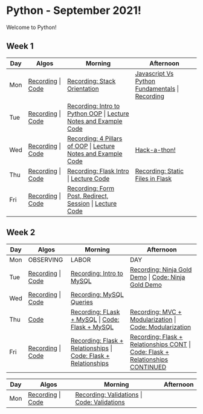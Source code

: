 # Python - September 2021!

Welcome to Python! 

## Week 1

 Day | Algos | Morning | Afternoon
 --- | --- | --- | ---
Mon | [Recording](https://youtu.be/rpqXKK7Qz40) &#124; [Code](https://github.com/KangKyungJin/September_Python/blob/main/Algos/W1/D1.js) | [Recording: Stack Orientation](https://youtu.be/souolbml0zM) | [Javascript Vs Python Fundamentals](https://github.com/KangKyungJin/September_Python/blob/main/Lectures/W1/python_fundies.md) &#124; [Recording](https://youtu.be/u8tBnqOYXcQ)
Tue | [Recording](https://youtu.be/Gi8bOoXlTcI) &#124; [Code](https://github.com/KangKyungJin/September_Python/blob/main/Algos/W1/D2.js) | [Recording: Intro to Python OOP](https://youtu.be/RMLGqm75HI4) &#124; [Lecture Notes and Example Code](https://github.com/KangKyungJin/September_Python/tree/main/Lectures/W1/D2%20-%20Python%20OOP)
Wed |  [Recording](https://youtu.be/-_KnD7MXgcY) &#124; [Code](https://github.com/KangKyungJin/September_Python/blob/main/Algos/W1/D3.js) | [Recording: 4 Pillars of OOP](https://youtu.be/kVnszKRUpmk) &#124; [Lecture Notes and Example Code](https://github.com/KangKyungJin/September_Python/tree/main/Lectures/W1/D3%20-%204%20Pillars%20of%20OOP) | [Hack-a-thon!](https://youtu.be/-4rUZ5QqKKE)
Thu | [Recording](https://youtu.be/E8deut2e660) &#124; [Code](https://github.com/KangKyungJin/September_Python/blob/main/Algos/W1/D4.js) | [Recording: Flask Intro](https://youtu.be/plXG9vOEPog) &#124; [Lecture Code](https://github.com/KangKyungJin/September_Python/tree/main/Lectures/W1/D4%20-%20Flask%20Intro) | [Recording: Static Files in Flask](https://youtu.be/P19aJcF4tl8)
Fri | [Recording](https://youtu.be/7MOVtSxz7tQ) &#124; [Code](https://github.com/KangKyungJin/September_Python/blob/main/Algos/W1/D5.js) | [Recording: Form Post, Redirect, Session](https://youtu.be/QsL-qIBCpNM) &#124; [Lecture Code](https://github.com/KangKyungJin/September_Python/tree/main/Lectures/W1/D5%20-%20Forms%2C%20Redirect%2C%20Session) | 

## Week 2

 Day | Algos | Morning | Afternoon
 --- | --- | --- | ---
Mon | OBSERVING | LABOR | DAY |
Tue | [Recording](https://youtu.be/eEyXSE8epE0) &#124; [Code](https://github.com/KangKyungJin/September_Python/blob/main/Algos/W2/D6.js) | [Recording: Intro to MySQL](https://youtu.be/yee0b2zGI5I) | [Recording: Ninja Gold Demo](https://youtu.be/wxwgLVmCzCA) &#124; [Code: Ninja Gold Demo](https://github.com/KangKyungJin/September_Python/tree/main/Lectures/W2/D6)
Wed | [Recording](https://youtu.be/OqdrDEjtXL4) &#124; [Code](https://github.com/KangKyungJin/September_Python/blob/main/Algos/W2/D7.js) | [Recording: MySQL Queries](https://youtu.be/g11aowJYTg8) |
Thu | [Code](https://github.com/KangKyungJin/September_Python/blob/main/Algos/W2/D8.js) | [Recording: FLask + MySQL](https://youtu.be/YZ5IQal2ios) &#124; [Code: Flask + MySQL](https://github.com/KangKyungJin/September_Python/tree/main/Lectures/W2/D8) | [Recording: MVC + Modularization](https://youtu.be/5Pi4oJx1jJA) &#124; [Code: Modularization](https://github.com/KangKyungJin/September_Python/tree/main/Lectures/W2/D8-Afternoon/burgers) |
Fri | [Recording](https://youtu.be/KpN4mSQNMU4) &#124; [Code](https://github.com/KangKyungJin/September_Python/blob/main/Algos/W2/D9.js) | [Recording: Flask + Relationships](https://youtu.be/PKu_e3ijroM) &#124; [Code: Flask + Relationships](https://github.com/KangKyungJin/September_Python/tree/main/Lectures/W2/D9) | [Recording: Flask + Relationships CONT](https://youtu.be/UVNdIORzU-s) &#124; [Code: Flask + Relationships CONTINUED](https://github.com/KangKyungJin/September_Python/tree/main/Lectures/W2/D9) |

 Day | Algos | Morning | Afternoon
 --- | --- | --- | ---
Mon | [Recording](https://youtu.be/UX0ZhOlkgu8) &#124; [Code](https://github.com/KangKyungJin/September_Python/blob/main/Algos/W3/D10.js) | [Recording: Validations](https://youtu.be/1nLoytStw4A) &#124; [Code: Validations](https://github.com/KangKyungJin/September_Python/tree/main/Lectures/W3/D10) | |
